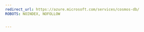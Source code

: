 ```yaml
---
redirect_url: https://azure.microsoft.com/services/cosmos-db/
ROBOTS: NOINDEX, NOFOLLOW


---
```



